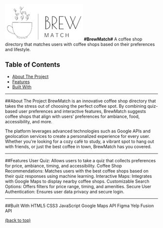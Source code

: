 ![Logo](img/brew-match-logo-black.png)
**#BrewMatch#**
A coffee shop directory that matches users with coffee shops based on their preferences and lifestyle.

## Table of Contents

- [About The Project](#about-the-project)
- [Features](#features)
- [Built With](#built-with)

---

##About The Project
BrewMatch is an innovative coffee shop directory that takes the stress out of choosing the perfect coffee spot. By combining quiz-based user preferences and interactive features, BrewMatch suggests coffee shops that align with users' preferences for ambiance, food, accessibility, and more.

The platform leverages advanced technologies such as Google APIs and geolocation services to create a personalized experience for every user. Whether you're looking for a cozy café to study, a vibrant spot to hang out with friends, or just the best coffee in town, BrewMatch has you covered.

---

##Features
User Quiz: Allows users to take a quiz that collects preferences for price, ambiance, timing, and accessibility.
Coffee Shop Recommendations: Matches users with the best coffee shops based on their quiz responses using machine learning.
Interactive Maps: Integrates with Google Maps to display nearby coffee shops.
Customizable Search Options: Offers filters for price range, timing, and amenities.
Secure User Authentication: Ensures user data privacy and secure login.

---

##Built With
HTML5
CSS3
JavaScript
Google Maps API
Figma
Yelp Fusion API

[(back to top)](#brewmatch)